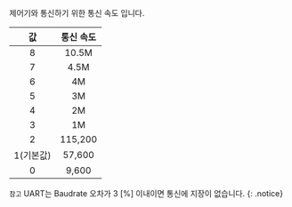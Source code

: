 제어기와 통신하기 위한 통신 속도 입니다.

| 값     | 통신 속도     |
| :-------: | :-----------: |
|8|10.5M|
|7|4.5M|
|6|4M|
|5|3M|
|4|2M|
|3|1M|
|2|115,200|
|1(기본값)|57,600|
|0|9,600|

`참고` UART는 Baudrate 오차가 3 [%] 이내이면 통신에 지장이 없습니다.
{: .notice}
